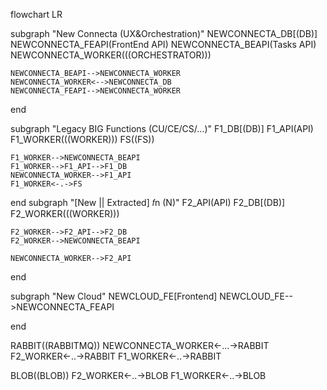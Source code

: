 flowchart LR

subgraph "New Connecta (UX&Orchestration)"
NEWCONNECTA_DB[(DB)]
NEWCONNECTA_FEAPI(FrontEnd API)
NEWCONNECTA_BEAPI(Tasks API)
NEWCONNECTA_WORKER(((ORCHESTRATOR)))

    NEWCONNECTA_BEAPI-->NEWCONNECTA_WORKER
    NEWCONNECTA_WORKER<-->NEWCONNECTA_DB
    NEWCONNECTA_FEAPI-->NEWCONNECTA_WORKER

end

subgraph "Legacy BIG Functions (CU/CE/CS/...)"
F1_DB[(DB)]
F1_API(API)
F1_WORKER(((WORKER)))
FS((FS))

    F1_WORKER-->NEWCONNECTA_BEAPI
    F1_WORKER-->F1_API-->F1_DB
    NEWCONNECTA_WORKER-->F1_API
    F1_WORKER<-.->FS

end
subgraph "[New || Extracted] 𝑓n (N)"
F2_API(API)
F2_DB[(DB)]
F2_WORKER(((WORKER)))

    F2_WORKER-->F2_API-->F2_DB
    F2_WORKER-->NEWCONNECTA_BEAPI

    NEWCONNECTA_WORKER-->F2_API

end

subgraph "New Cloud"
NEWCLOUD_FE[Frontend]
NEWCLOUD_FE-->NEWCONNECTA_FEAPI

end

RABBIT((RABBITMQ))
NEWCONNECTA_WORKER<-...->RABBIT
F2_WORKER<-..->RABBIT
F1_WORKER<-..->RABBIT

BLOB((BLOB))
F2_WORKER<-..->BLOB
F1_WORKER<-..->BLOB
